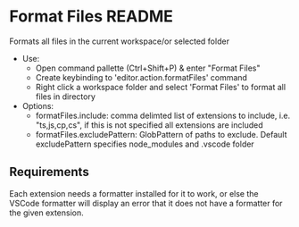 # Format Files README

Formats all files in the current workspace/or selected folder

* Use:
  * Open command pallette (Ctrl+Shift+P) & enter "Format Files"
  * Create keybinding to 'editor.action.formatFiles' command
  * Right click a workspace folder and select 'Format Files' to format all files in directory
* Options:
  * formatFiles.include: comma delimted list of extensions to include, i.e. "ts,js,cp,cs", if this is not specified all extensions are included
  * formatFiles.excludePattern: GlobPattern of paths to exclude.  Default excludePattern specifies node_modules and .vscode folder

## Requirements

Each extension needs a formatter installed for it to work, or else the VSCode formatter will display an error that it does not have a formatter for the given extension.